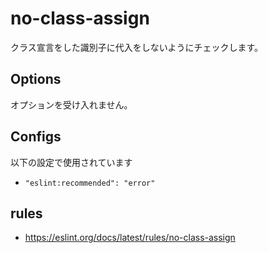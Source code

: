 # no-class-assign

クラス宣言をした識別子に代入をしないようにチェックします。

## Options

オプションを受け入れません。

## Configs

以下の設定で使用されています

- `"eslint:recommended": "error"`

## rules

- https://eslint.org/docs/latest/rules/no-class-assign
